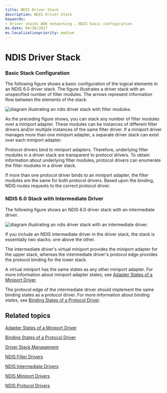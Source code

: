 ```yaml
---
title: NDIS Driver Stack
description: NDIS Driver Stack
keywords:
- driver stacks WDK networking , NDIS basic configuration
ms.date: 04/20/2017
ms.localizationpriority: medium
---
```


# NDIS Driver Stack





### Basic Stack Configuration

The following figure shows a basic configuration of the logical elements in an NDIS 6.0 driver stack. The figure illustrates a driver stack with an unspecified number of filter modules. The arrows represent information flow between the elements of the stack.

![diagram illustrating an ndis driver stack with filter modules.](images/filterstack.png)

As the preceding figure shows, you can stack any number of filter modules over a miniport adapter. These modules can be instances of different filter drivers and/or multiple instances of the same filter driver. If a miniport driver manages more than one miniport adapter, a separate driver stack can exist over each miniport adapter.

Protocol drivers bind to miniport adapters. Therefore, underlying filter modules in a driver stack are transparent to protocol drivers. To obtain information about underlying filter modules, protocol drivers can enumerate the filter modules in a driver stack.

If more than one protocol driver binds to an miniport adapter, the filter modules are the same for both protocol drivers. Based upon the binding, NDIS routes requests to the correct protocol driver.

### <a href="" id="ndis-6-0-stack-with-intermediate-driver"></a>NDIS 6.0 Stack with Intermediate Driver

The following figure shows an NDIS 6.0 driver stack with an intermediate driver.

![diagram illustrating an ndis driver stack with an intermediate driver.](images/imstack.png)

If you include an NDIS intermediate driver in the driver stack, the stack is essentially two stacks: one above the other.

The intermediate driver's virtual miniport provides the miniport adapter for the upper stack, whereas the intermediate driver's protocol edge provides the protocol binding for the lower stack.

A virtual miniport has the same states as any other miniport adapter. For more information about miniport adapter states, see [Adapter States of a Miniport Driver](adapter-states-of-a-miniport-driver.md).

The protocol edge of the intermediate driver should implement the same binding states as a protocol driver. For more information about binding states, see [Binding States of a Protocol Driver](binding-states-of-a-protocol-driver.md).

## Related topics


[Adapter States of a Miniport Driver](adapter-states-of-a-miniport-driver.md)

[Binding States of a Protocol Driver](binding-states-of-a-protocol-driver.md)

[Driver Stack Management](driver-stack-management.md)

[NDIS Filter Drivers](ndis-filter-drivers.md)

[NDIS Intermediate Drivers](ndis-intermediate-drivers.md)

[NDIS Miniport Drivers](ndis-miniport-drivers2.md)

[NDIS Protocol Drivers](ndis-protocol-drivers2.md)

 

 






